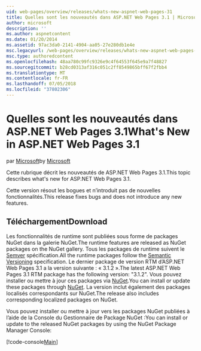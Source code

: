 ```yaml
---
uid: web-pages/overview/releases/whats-new-aspnet-web-pages-31
title: Quelles sont les nouveautés dans ASP.NET Web Pages 3.1 | Microsoft Docs
author: microsoft
description: ''
ms.author: aspnetcontent
ms.date: 01/20/2014
ms.assetid: 97ac3da0-2141-4904-aa05-27e280db1e4e
msc.legacyurl: /web-pages/overview/releases/whats-new-aspnet-web-pages-31
msc.type: authoredcontent
ms.openlocfilehash: 48aa780c99fc9326e9c4f64553f645e9a7f48827
ms.sourcegitcommit: b28cd0313af316c051c2ff8549865bff67f2fbb4
ms.translationtype: MT
ms.contentlocale: fr-FR
ms.lasthandoff: 07/05/2018
ms.locfileid: "37802306"
---
```

<a name="whats-new-in-aspnet-web-pages-31"></a><span data-ttu-id="aafb3-102">Quelles sont les nouveautés dans ASP.NET Web Pages 3.1</span><span class="sxs-lookup"><span data-stu-id="aafb3-102">What's New in ASP.NET Web Pages 3.1</span></span>
====================
<span data-ttu-id="aafb3-103">par [Microsoft](https://github.com/microsoft)</span><span class="sxs-lookup"><span data-stu-id="aafb3-103">by [Microsoft](https://github.com/microsoft)</span></span>

<span data-ttu-id="aafb3-104">Cette rubrique décrit les nouveautés de ASP.NET Web Pages 3.1.</span><span class="sxs-lookup"><span data-stu-id="aafb3-104">This topic describes what's new for ASP.NET Web Pages 3.1.</span></span>

<span data-ttu-id="aafb3-105">Cette version résout les bogues et n’introduit pas de nouvelles fonctionnalités.</span><span class="sxs-lookup"><span data-stu-id="aafb3-105">This release fixes bugs and does not introduce any new features.</span></span>

<a id="download"></a>
## <a name="download"></a><span data-ttu-id="aafb3-106">Téléchargement</span><span class="sxs-lookup"><span data-stu-id="aafb3-106">Download</span></span>

<span data-ttu-id="aafb3-107">Les fonctionnalités de runtime sont publiées sous forme de packages NuGet dans la galerie NuGet.</span><span class="sxs-lookup"><span data-stu-id="aafb3-107">The runtime features are released as NuGet packages on the NuGet gallery.</span></span> <span data-ttu-id="aafb3-108">Tous les packages de runtime suivent le [Semver](http://semver.org/) spécification.</span><span class="sxs-lookup"><span data-stu-id="aafb3-108">All the runtime packages follow the [Semantic Versioning](http://semver.org/) specification.</span></span> <span data-ttu-id="aafb3-109">Le dernier package de version RTM d’ASP.NET Web Pages 3.1 a la version suivante : « 3.1.2 ».</span><span class="sxs-lookup"><span data-stu-id="aafb3-109">The latest ASP.NET Web Pages 3.1 RTM package has the following version: "3.1.2".</span></span> <span data-ttu-id="aafb3-110">Vous pouvez installer ou mettre à jour ces packages via [NuGet](http://www.nuget.org/packages/Microsoft.AspNet.WebPages/).</span><span class="sxs-lookup"><span data-stu-id="aafb3-110">You can install or update these packages through [NuGet](http://www.nuget.org/packages/Microsoft.AspNet.WebPages/).</span></span> <span data-ttu-id="aafb3-111">La version inclut également des packages localisés correspondants sur NuGet.</span><span class="sxs-lookup"><span data-stu-id="aafb3-111">The release also includes corresponding localized packages on NuGet.</span></span>

<span data-ttu-id="aafb3-112">Vous pouvez installer ou mettre à jour vers les packages NuGet publiées à l’aide de la Console du Gestionnaire de Package NuGet :</span><span class="sxs-lookup"><span data-stu-id="aafb3-112">You can install or update to the released NuGet packages by using the NuGet Package Manager Console:</span></span>

[!code-console[Main](whats-new-aspnet-web-pages-31/samples/sample1.cmd)]


